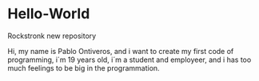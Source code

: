 # Hello-World
Rockstronk new repository


Hi, my name is Pablo Ontiveros, and i want to create my first code of programming, i´m 19 years old, i´m a student and employeer, and i has too much feelings to be big in the programmation.
